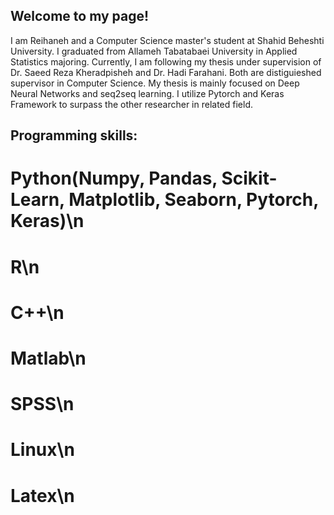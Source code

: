 

## Welcome to my page!


I am Reihaneh and a Computer Science master's student at Shahid Beheshti University. I graduated from Allameh Tabatabaei University in Applied Statistics majoring.
Currently, I am following my thesis under supervision of Dr. Saeed Reza Kheradpisheh and Dr. Hadi Farahani. Both are distiguieshed supervisor in Computer Science.
My thesis is mainly focused on Deep Neural Networks and seq2seq learning. I utilize Pytorch and Keras Framework to surpass the other researcher in related field.

## Programming skills:
# Python(Numpy, Pandas, Scikit-Learn, Matplotlib, Seaborn, Pytorch, Keras)\n
# R\n
# C++\n
# Matlab\n
# SPSS\n
# Linux\n
# Latex\n



